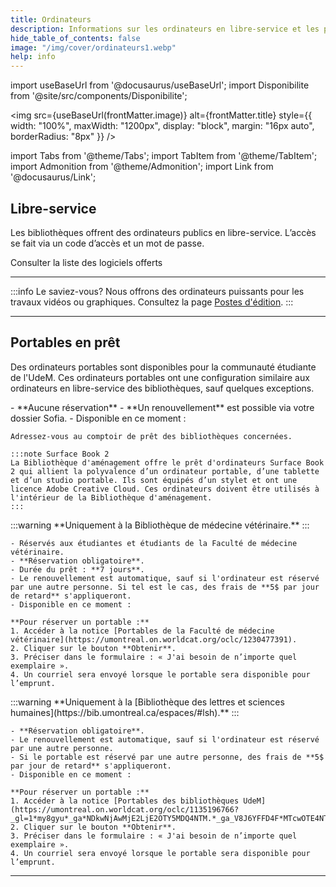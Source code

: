 ```yaml
---
title: Ordinateurs
description: Informations sur les ordinateurs en libre-service et les portables en prêt dans les bibliothèques UdeM.
hide_table_of_contents: false
image: "/img/cover/ordinateurs1.webp"
help: info
---
```


import useBaseUrl from '@docusaurus/useBaseUrl';
import Disponibilite from '@site/src/components/Disponibilite';

<img 
  src={useBaseUrl(frontMatter.image)} 
  alt={frontMatter.title} 
  style={{
    width: "100%",
    maxWidth: "1200px",
    display: "block",
    margin: "16px auto",
    borderRadius: "8px"
  }} 
/>


import Tabs from '@theme/Tabs';
import TabItem from '@theme/TabItem';
import Admonition from '@theme/Admonition';
import Link from '@docusaurus/Link';


## Libre-service

Les bibliothèques offrent des ordinateurs publics en libre-service. L’accès se fait via un code d’accès et un mot de passe.

<Link to="/informatique/logiciels" className="button button--primary">
  Consulter la liste des logiciels offerts
</Link>

---

:::info Le saviez-vous?
Nous offrons des ordinateurs puissants pour les travaux vidéos ou graphiques. Consultez la page [Postes d'édition](../medias/postes-edition.md).
:::

---

## Portables en prêt

Des ordinateurs portables sont disponibles pour la communauté étudiante de l'UdeM. Ces ordinateurs portables ont une configuration similaire aux ordinateurs en libre-service des bibliothèques, sauf quelques exceptions.

<Tabs groupId="pret-portable">
  <TabItem value="pret-6h" label="Prêt 6 heures">
    - **Aucune réservation**
    - **Un renouvellement** est possible via votre dossier Sofia.
    - Disponible en ce moment :
  
<div
  style={{
    display: "grid",
    gridTemplateColumns: "repeat(auto-fit, minmax(220px, 1fr))",
    gap: "1rem",
    marginTop: "1.5rem"
  }}
>
  <Disponibilite label="Aménagement" oclc="1194592312" />
  <Disponibilite label="Droit" oclc="1287017409" />
  <Disponibilite label="Campus Laval" oclc="1287017250" />
  <Disponibilite label="Hubert-Reeves" oclc="1240170705" />
  <Disponibilite label="Lettres et sciences humaines" oclc="1287018067" />
  <Disponibilite label="Thérèse-Gouin-Décarie" oclc="1287023040" />
</div>

    Adressez-vous au comptoir de prêt des bibliothèques concernées.

    :::note Surface Book 2
    La Bibliothèque d'aménagement offre le prêt d'ordinateurs Surface Book 2 qui allient la polyvalence d’un ordinateur portable, d’une tablette et d’un studio portable. Ils sont équipés d’un stylet et ont une licence Adobe Creative Cloud. Ces ordinateurs doivent être utilisés à l'intérieur de la Bibliothèque d'aménagement.
    :::
  </TabItem>

  <TabItem value="pret-7j" label="Prêt 7 jours">
    :::warning
    **Uniquement à la Bibliothèque de médecine vétérinaire.**
    :::

    - Réservés aux étudiantes et étudiants de la Faculté de médecine vétérinaire.  
    - **Réservation obligatoire**.  
    - Durée du prêt : **7 jours**.  
    - Le renouvellement est automatique, sauf si l'ordinateur est réservé par une autre personne. Si tel est le cas, des frais de **5$ par jour de retard** s'appliqueront.
    - Disponible en ce moment :
  <Disponibilite label="Bibliothèque de médecine vétérinaire" oclc="1230477391" />

    **Pour réserver un portable :**
    1. Accéder à la notice [Portables de la Faculté de médecine vétérinaire](https://umontreal.on.worldcat.org/oclc/1230477391).  
    2. Cliquer sur le bouton **Obtenir**.
    3. Préciser dans le formulaire : « J'ai besoin de n’importe quel exemplaire ».  
    4. Un courriel sera envoyé lorsque le portable sera disponible pour l’emprunt.
  </TabItem>

  <TabItem value="pret-30j" label="Prêt 30 jours">
    :::warning
    **Uniquement à la [Bibliothèque des lettres et sciences humaines](https://bib.umontreal.ca/espaces/#lsh).**
    :::

    - **Réservation obligatoire**.  
    - Le renouvellement est automatique, sauf si l'ordinateur est réservé par une autre personne.  
    - Si le portable est réservé par une autre personne, des frais de **5$ par jour de retard** s'appliqueront.
    - Disponible en ce moment :
  <Disponibilite label="Bibliothèque des lettres et sciences humaines" oclc="1135196766" />

    **Pour réserver un portable :**
    1. Accéder à la notice [Portables des bibliothèques UdeM](https://umontreal.on.worldcat.org/oclc/1135196766?_gl=1*my8gyu*_ga*NDkwNjAwMjE2LjE2OTY5MDQ4NTM.*_ga_V8J6YFFD4F*MTcwOTE4NTYyMi40MS4xLjE3MDkxODg5ODUuMC4wLjA.).  
    2. Cliquer sur le bouton **Obtenir**.
    3. Préciser dans le formulaire : « J'ai besoin de n’importe quel exemplaire ».  
    4. Un courriel sera envoyé lorsque le portable sera disponible pour l’emprunt.
  </TabItem>
</Tabs>

---
